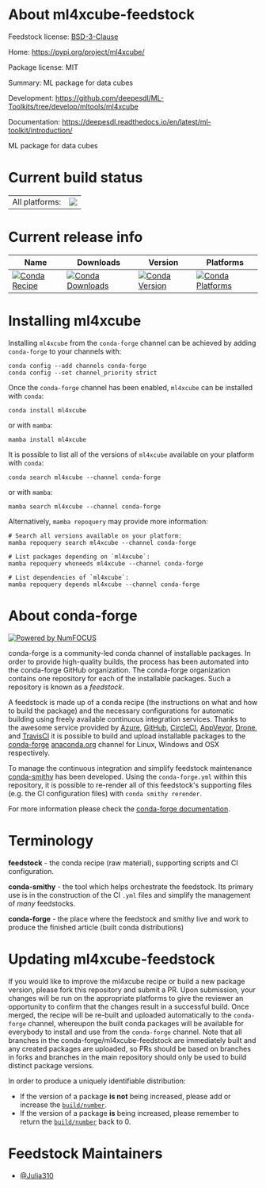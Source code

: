 About ml4xcube-feedstock
========================

Feedstock license: [BSD-3-Clause](https://github.com/conda-forge/ml4xcube-feedstock/blob/main/LICENSE.txt)

Home: https://pypi.org/project/ml4xcube/

Package license: MIT

Summary: ML package for data cubes

Development: https://github.com/deepesdl/ML-Toolkits/tree/develop/mltools/ml4xcube

Documentation: https://deepesdl.readthedocs.io/en/latest/ml-toolkit/introduction/

ML package for data cubes

Current build status
====================


<table><tr><td>All platforms:</td>
    <td>
      <a href="https://dev.azure.com/conda-forge/feedstock-builds/_build/latest?definitionId=22395&branchName=main">
        <img src="https://dev.azure.com/conda-forge/feedstock-builds/_apis/build/status/ml4xcube-feedstock?branchName=main">
      </a>
    </td>
  </tr>
</table>

Current release info
====================

| Name | Downloads | Version | Platforms |
| --- | --- | --- | --- |
| [![Conda Recipe](https://img.shields.io/badge/recipe-ml4xcube-green.svg)](https://anaconda.org/conda-forge/ml4xcube) | [![Conda Downloads](https://img.shields.io/conda/dn/conda-forge/ml4xcube.svg)](https://anaconda.org/conda-forge/ml4xcube) | [![Conda Version](https://img.shields.io/conda/vn/conda-forge/ml4xcube.svg)](https://anaconda.org/conda-forge/ml4xcube) | [![Conda Platforms](https://img.shields.io/conda/pn/conda-forge/ml4xcube.svg)](https://anaconda.org/conda-forge/ml4xcube) |

Installing ml4xcube
===================

Installing `ml4xcube` from the `conda-forge` channel can be achieved by adding `conda-forge` to your channels with:

```
conda config --add channels conda-forge
conda config --set channel_priority strict
```

Once the `conda-forge` channel has been enabled, `ml4xcube` can be installed with `conda`:

```
conda install ml4xcube
```

or with `mamba`:

```
mamba install ml4xcube
```

It is possible to list all of the versions of `ml4xcube` available on your platform with `conda`:

```
conda search ml4xcube --channel conda-forge
```

or with `mamba`:

```
mamba search ml4xcube --channel conda-forge
```

Alternatively, `mamba repoquery` may provide more information:

```
# Search all versions available on your platform:
mamba repoquery search ml4xcube --channel conda-forge

# List packages depending on `ml4xcube`:
mamba repoquery whoneeds ml4xcube --channel conda-forge

# List dependencies of `ml4xcube`:
mamba repoquery depends ml4xcube --channel conda-forge
```


About conda-forge
=================

[![Powered by
NumFOCUS](https://img.shields.io/badge/powered%20by-NumFOCUS-orange.svg?style=flat&colorA=E1523D&colorB=007D8A)](https://numfocus.org)

conda-forge is a community-led conda channel of installable packages.
In order to provide high-quality builds, the process has been automated into the
conda-forge GitHub organization. The conda-forge organization contains one repository
for each of the installable packages. Such a repository is known as a *feedstock*.

A feedstock is made up of a conda recipe (the instructions on what and how to build
the package) and the necessary configurations for automatic building using freely
available continuous integration services. Thanks to the awesome service provided by
[Azure](https://azure.microsoft.com/en-us/services/devops/), [GitHub](https://github.com/),
[CircleCI](https://circleci.com/), [AppVeyor](https://www.appveyor.com/),
[Drone](https://cloud.drone.io/welcome), and [TravisCI](https://travis-ci.com/)
it is possible to build and upload installable packages to the
[conda-forge](https://anaconda.org/conda-forge) [anaconda.org](https://anaconda.org/)
channel for Linux, Windows and OSX respectively.

To manage the continuous integration and simplify feedstock maintenance
[conda-smithy](https://github.com/conda-forge/conda-smithy) has been developed.
Using the ``conda-forge.yml`` within this repository, it is possible to re-render all of
this feedstock's supporting files (e.g. the CI configuration files) with ``conda smithy rerender``.

For more information please check the [conda-forge documentation](https://conda-forge.org/docs/).

Terminology
===========

**feedstock** - the conda recipe (raw material), supporting scripts and CI configuration.

**conda-smithy** - the tool which helps orchestrate the feedstock.
                   Its primary use is in the construction of the CI ``.yml`` files
                   and simplify the management of *many* feedstocks.

**conda-forge** - the place where the feedstock and smithy live and work to
                  produce the finished article (built conda distributions)


Updating ml4xcube-feedstock
===========================

If you would like to improve the ml4xcube recipe or build a new
package version, please fork this repository and submit a PR. Upon submission,
your changes will be run on the appropriate platforms to give the reviewer an
opportunity to confirm that the changes result in a successful build. Once
merged, the recipe will be re-built and uploaded automatically to the
`conda-forge` channel, whereupon the built conda packages will be available for
everybody to install and use from the `conda-forge` channel.
Note that all branches in the conda-forge/ml4xcube-feedstock are
immediately built and any created packages are uploaded, so PRs should be based
on branches in forks and branches in the main repository should only be used to
build distinct package versions.

In order to produce a uniquely identifiable distribution:
 * If the version of a package **is not** being increased, please add or increase
   the [``build/number``](https://docs.conda.io/projects/conda-build/en/latest/resources/define-metadata.html#build-number-and-string).
 * If the version of a package **is** being increased, please remember to return
   the [``build/number``](https://docs.conda.io/projects/conda-build/en/latest/resources/define-metadata.html#build-number-and-string)
   back to 0.

Feedstock Maintainers
=====================

* [@Julia310](https://github.com/Julia310/)

